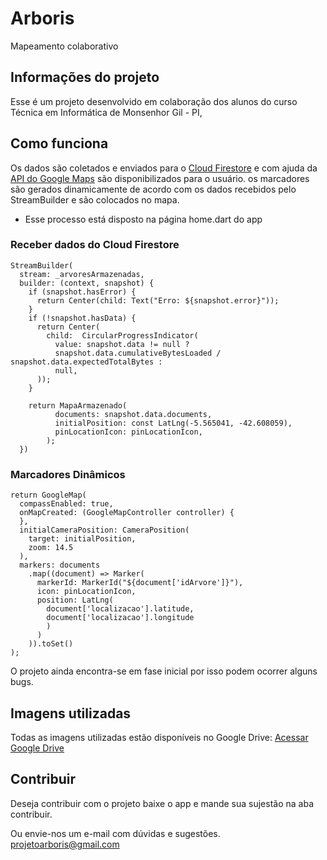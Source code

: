 # Arboris

Mapeamento colaborativo

## Informações do projeto

Esse é um projeto desenvolvido em colaboração dos alunos do curso Técnica em Informática de Monsenhor Gil - PI,

## Como funciona

Os dados são coletados e enviados para o [Cloud Firestore](https://firebase.google.com/docs/firestore?hl=pt-br) e com ajuda da [API do Google Maps](https://cloud.google.com/maps-platform/?hl=pt&utm_source=google&utm_medium=cpc&utm_campaign=FY18-Q2-global-demandgen-paidsearchonnetworkhouseads-cs-maps_contactsal_saf&utm_content=text-ad-none-none-DEV_c-CRE_320067021998-ADGP_Hybrid+%7C+AW+SEM+%7C+BKWS+~+Google+Maps+API+BMM-KWID_43700039748702552-kwd-299558370646-userloc_20100&utm_term=KW_%2Bgooglemaps%20%2Bapi-ST_%2Bgooglemaps+%2Bapi&gclid=CjwKCAjwpqv0BRABEiwA-TySwfL88I-Xmr3B3_TDUnZQGHNeuihXiifKEc0AetGALeU45unoeKyvVxoCR7QQAvD_BwE) são disponibilizados para o usuário.
os marcadores são gerados dinamicamente de acordo com os dados recebidos pelo StreamBuilder e são colocados no mapa.

* Esse processo está disposto na página home.dart do app

### Receber dados do Cloud Firestore 

```
StreamBuilder(
  stream: _arvoresArmazenadas,
  builder: (context, snapshot) {
    if (snapshot.hasError) {
      return Center(child: Text("Erro: ${snapshot.error}"));
    } 
    if (!snapshot.hasData) {
      return Center(
        child:  CircularProgressIndicator(
          value: snapshot.data != null ? 
          snapshot.data.cumulativeBytesLoaded / snapshot.data.expectedTotalBytes : 
          null,
      ));
    }

    return MapaArmazenado(
          documents: snapshot.data.documents,
          initialPosition: const LatLng(-5.565041, -42.608059),
          pinLocationIcon: pinLocationIcon,
        );
  })
```

### Marcadores Dinâmicos 

```
return GoogleMap(
  compassEnabled: true,
  onMapCreated: (GoogleMapController controller) {
  },
  initialCameraPosition: CameraPosition(
    target: initialPosition,
    zoom: 14.5
  ),
  markers: documents
    .map((document) => Marker(
      markerId: MarkerId("${document['idArvore']}"),
      icon: pinLocationIcon,
      position: LatLng(
        document['localizacao'].latitude,
        document['localizacao'].longitude
        ) 
      )
    )).toSet()
);
```

O projeto ainda encontra-se em fase inicial por isso podem ocorrer alguns bugs.

## Imagens utilizadas 

Todas as imagens utilizadas estão disponíveis no Google Drive:
[Acessar Google Drive](https://drive.google.com/drive/folders/1QuQ-9eSuAs0UYsxOFNTdGnxSXXHFJKuf)


## Contribuir

Deseja contribuir com o projeto baixe o app e mande sua sujestão na aba contribuir.

Ou envie-nos um e-mail com dúvidas e sugestões. projetoarboris@gmail.com
